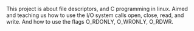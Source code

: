 This project is about file descriptors, and C programming in linux. Aimed and teaching us how to use the I/O system calls open, close, read, and write. And how to use the flags O_RDONLY, O_WRONLY, O_RDWR.
